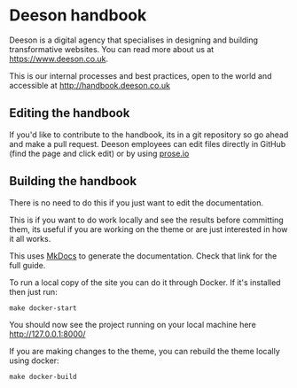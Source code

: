# Deeson handbook

Deeson is a digital agency that specialises in designing and building transformative websites. You can read more about us at  https://www.deeson.co.uk.

This is our internal processes and best practices, open to the world and accessible at http://handbook.deeson.co.uk

## Editing the handbook

If you'd like to contribute to the handbook, its in a git repository so
go ahead and make a pull request. Deeson employees can edit files
directly in GitHub (find the page and click edit) or by using
[prose.io](https://prose.io)

## Building the handbook

There is no need to do this if you just want to edit the documentation.

This is if you want to do work locally and see the results before
committing them, its useful if you are working on the theme or are
just interested in how it all works.

This uses [MkDocs](https://mkdocs.readthedocs.io) to generate the
documentation. Check that link for the full guide.

To run a local copy of the site you can do it through Docker. If it's installed then just run:

`make docker-start`

You should now see the project running on your local machine here
http://127.0.0.1:8000/

If you are making changes to the theme, you can rebuild the theme locally using docker:

`make docker-build`
